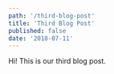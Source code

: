 ```yaml
---
path: '/third-blog-post'
title: 'Third Blog Post'
published: false
date: '2018-07-11'
---
```


Hi! This is our third blog post.
